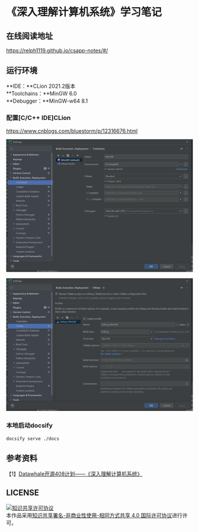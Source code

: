 # 《深入理解计算机系统》学习笔记

## 在线阅读地址
https://relph1119.github.io/csapp-notes/#/

## 运行环境
**IDE：**CLion 2021.2版本   
**Toolchains：**MinGW 6.0  
**Debugger：**MinGW-w64 8.1

### 配置\[C/C++ IDE\]CLion
https://www.cnblogs.com/bluestorm/p/12316676.html

![Toolchains配置](resources/Toolchains_config.png)

![CMake配置](resources/CMake_config.png)

### 本地启动docsify
```shell
docsify serve ./docs
```

## 参考资料
【1】[Datawhale开源408计划——《深入理解计算机系统》](https://github.com/datawhalechina/team-learning-program/tree/master/ComputerSystems)

## LICENSE
<a rel="license" href="http://creativecommons.org/licenses/by-nc-sa/4.0/"><img alt="知识共享许可协议" style="border-width:0" src="https://img.shields.io/badge/license-CC%20BY--NC--SA%204.0-lightgrey" /></a><br />本作品采用<a rel="license" href="http://creativecommons.org/licenses/by-nc-sa/4.0/">知识共享署名-非商业性使用-相同方式共享 4.0 国际许可协议</a>进行许可。